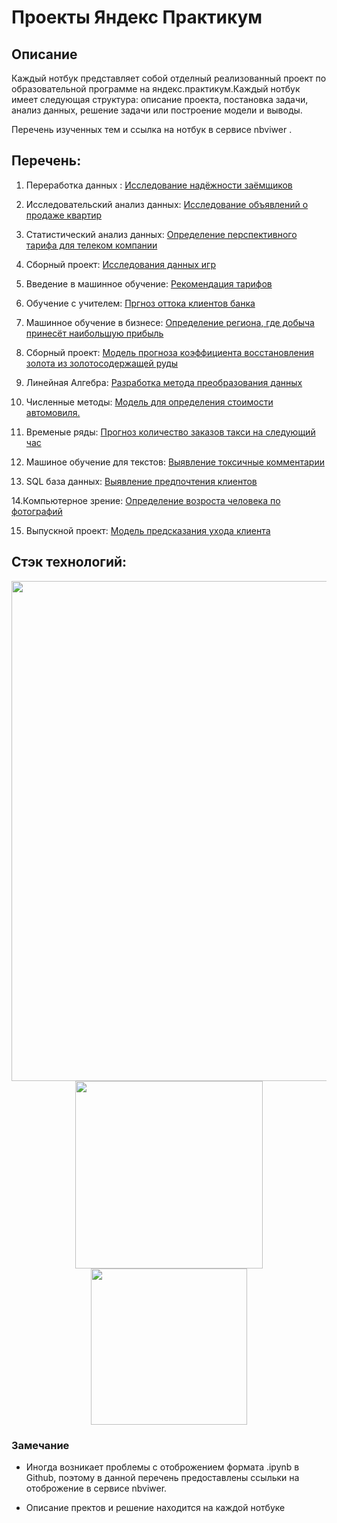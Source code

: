 # Проекты Яндекс Практикум 

## Описание

Каждый нотбук представляет собой отделный  реализованный проект по  образовательной программе на яндекс.практикум.Каждый нотбук имеет следующая структура:  описание проекта, постановка задачи, анализ данных, решение задачи или построение модели  и  выводы. 

Перечень  изученных  тем  и ссылка на нотбук в сервисе nbviwer . 

## Перечень:

 1. Переработка данных : [Исследование надёжности заёмщиков](https://nbviewer.jupyter.org/github/FranVV-Ecu/yandex_practicum/blob/master/01%20Предобработка%20данных/01%20Предобработка%20данных%20.ipynb) 


 2. Исследовательский анализ данных: [Исследование объявлений о продаже квартир](https://nbviewer.jupyter.org/github/FranVV-Ecu/yandex_practicum/blob/master/02%20Исследовательский%20анализ%20данных/02%20Исследовательский%20анализ%20данных.ipynb)


3. Статистический анализ данных: [Определение перспективного тарифа для телеком компании](https://nbviewer.jupyter.org/github/FranVV-Ecu/yandex_practicum/blob/master/03%20Статистический%20анализ%20данных/03%20Статистический%20анализ.ipynb)


4.  Сборный проект: [Исследования данных игр](https://nbviewer.jupyter.org/github/FranVV-Ecu/yandex_practicum/blob/master/04%20Сборный%20проект%201/04%20Сборный%20проект%201.ipynb)


5. Введение в машинное обучение: [Рекомендация тарифов](https://nbviewer.jupyter.org/github/FranVV-Ecu/yandex_practicum/blob/master/05%20Введение%20в%20машинное%20обучение/05%20Введение%20в%20машинное%20обучение.ipynb)



 6. Обучение с учителем: [Пргноз оттока клиентов банка](https://nbviewer.jupyter.org/github/FranVV-Ecu/yandex_practicum/blob/master/06%20Обучение%20с%20учителем/06%20Обучение%20с%20учителем.ipynb)



7. Машинное обучение в бизнесе: [Определение региона, где добыча принесёт наибольшую прибыль ](https://nbviewer.jupyter.org/github/FranVV-Ecu/yandex_practicum/blob/master/07%20Машинное%20обучение%20в%20бизнесе/07%20Машинное%20обучение%20в%20бизнесе.ipynb)



8. Сборный проект: [Модель прогноза коэффициента восстановления золота из золотосодержащей руды](https://nbviewer.jupyter.org/github/FranVV-Ecu/yandex_practicum/blob/master/08%20Сборный%20проект%202/08%20Сборный%20проект%202.ipynb)


9. Линейная Алгебра: [Разработка метода преобразования данных](https://nbviewer.jupyter.org/github/FranVV-Ecu/yandex_practicum/blob/master/09%20Линейная%20Алгебра/09%20Линейная%20алгебра.ipynb)

10. Численные методы: [Модель для определения стоимости автомовиля.](https://nbviewer.jupyter.org/github/FranVV-Ecu/yandex_practicum/blob/master/10%20Численные%20методы/10%20number_methods.ipynb)

11. Временые ряды: [Прогноз количество заказов такси на следующий час](https://nbviewer.jupyter.org/github/FranVV-Ecu/yandex_practicum/blob/master/11%20Временые%20ряды/11%20Временые%20ряды.ipynb)

12. Машиное обучение для текстов: [Выявление токсичные комментарии](https://nbviewer.jupyter.org/github/FranVV-Ecu/yandex_practicum/blob/master/12%20Машиное%20обучение%20для%20текстов/12%20Машиное%20обучение%20для%20текста%20.ipynb)

13. SQL база данных: [Выявление предпочтения клиентов](https://nbviewer.jupyter.org/github/FranVV-Ecu/yandex_practicum/blob/master/13%20SQL%20база%20данных/13%20SQL%20база%20данных.ipynb)

14.Компьютерное зрение: [Определение возроста человека по фотографий](https://nbviewer.jupyter.org/github/FranVV-Ecu/yandex_practicum/blob/master/14%20Компьютерное%20зрение/14%20Компьтероне%20зрение.ipynb)

15. Выпускной проект: [Модель предсказания ухода клиента](https://nbviewer.jupyter.org/github/FranVV-Ecu/yandex_practicum/blob/master/16%20Выпусконой%20проект/16%20Финальный%20проект.ipynb)

## Стэк технологий:

<p align="center">

<img src="https://cdn.fs.teachablecdn.com/ObeQI4RnRimzDdQo6R41" width="800">
<img src="https://miro.medium.com/max/633/1*Y2v3PrF1rUQRUHwOcXJznA.png" width="300">
<img src="https://media-exp1.licdn.com/dms/image/C4D12AQH8KUjpcLFczw/article-cover_image-shrink_600_2000/0?e=1603324800&v=beta&t=tMQOA_kdisIaHw-3BBCEfFnnjHEyMhZO1ykiEX8aS6o" width="250">
</p>

### Замечание

* Иногда возникает проблемы с отоброжением формата .ipynb в Github, поэтому в данной перечень предоставлены ссыльки на отоброжение в сервисе nbviwer.

* Описание пректов и решение находится на каждой нотбуке


